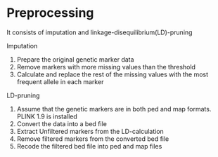 # Preprocessing

It consists of imputation and linkage-disequilibrium(LD)-pruning

Imputation
1) Prepare the original genetic marker data
2) Remove markers with more missing values than the threshold
3) Calculate and replace the rest of the missing values with the most frequent allele in each marker

LD-pruning
1) Assume that the genetic markers are in both ped and map formats. PLINK 1.9 is installed
2) Convert the data into a bed file
3) Extract Unfiltered markers from the LD-calculation
4) Remove filtered markers from the converted bed file
5) Recode the filtered bed file into ped and map files
